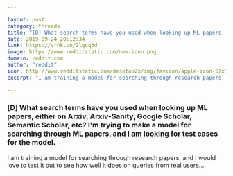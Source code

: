 ```yaml
---

layout: post
category: threads
title: "[D] What search terms have you used when looking up ML papers, either on Arxiv, Arxiv-Sanity, Google Scholar, Semantic Scholar, etc? I'm trying to make a model for searching through ML papers, and I am looking for test cases for the model."
date: 2019-09-24 20:12:34
link: https://vrhk.co/2lquq3d
image: https://www.redditstatic.com/new-icon.png
domain: reddit.com
author: "reddit"
icon: http://www.redditstatic.com/desktop2x/img/favicon/apple-icon-57x57.png
excerpt: "I am training a model for searching through research papers, and I would love to test it out to see how well it does on queries from real users...."

---
```


### [D] What search terms have you used when looking up ML papers, either on Arxiv, Arxiv-Sanity, Google Scholar, Semantic Scholar, etc? I'm trying to make a model for searching through ML papers, and I am looking for test cases for the model.

I am training a model for searching through research papers, and I would love to test it out to see how well it does on queries from real users....